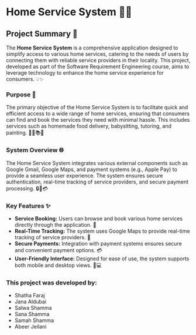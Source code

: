 
# Home Service System 🚀🏡

## Project Summary 📄

The **Home Service System** is a comprehensive application designed to simplify access to various home services, catering to the needs of users by connecting them with reliable service providers in their locality. This project, developed as part of the Software Requirement Engineering course, aims to leverage technology to enhance the home service experience for consumers. 💡✨

### Purpose 🎯

The primary objective of the Home Service System is to facilitate quick and efficient access to a wide range of home services, ensuring that consumers can find and book the services they need with minimal hassle. This includes services such as homemade food delivery, babysitting, tutoring, and painting. 🍲👶📚🎨

### System Overview 🌐

The Home Service System integrates various external components such as Google Gmail, Google Maps, and payment systems (e.g., Apple Pay) to provide a seamless user experience. The system ensures secure authentication, real-time tracking of service providers, and secure payment processing. 🔒📍💳

### Key Features ✨

- **Service Booking:** Users can browse and book various home services directly through the application. 📅
- **Real-Time Tracking:** The system uses Google Maps to provide real-time tracking of service providers. 🚗
- **Secure Payments:** Integration with payment systems ensures secure and convenient payment options. 💳
- **User-Friendly Interface:** Designed for ease of use, the system supports both mobile and desktop views. 📱💻

### This project was developed by:

- Shatha Faraj
- Jana Aldubai
- Salwa Shamma
- Sana Shamma
- Samah Shamma
- Abeer Jeilani
